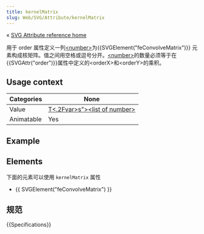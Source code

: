 ```yaml
---
title: kernelMatrix
slug: Web/SVG/Attribute/kernelMatrix
---
```


« [SVG Attribute reference home](/zh-CN/SVG/Attribute)

用于 order 属性定义一列[\<number>](/zh-CN/Web/SVG/Content_type#Number)为{{SVGElement("feConvolveMatrix")}} 元素构成核矩阵。值之间用空格或逗号分开。[\<number>](/zh-CN/Web/SVG/Content_type#Number)的数量必须等于在{{SVGAttr("order")}}属性中定义的\<orderX>和\<orderY>的乘积。

## Usage context

| Categories | None                                                                         |
| ---------- | ---------------------------------------------------------------------------- |
| Value      | [T<.2Fvar>s">\<list of number>](/zh-CN/Web/SVG/Content_type#List-of-<var>T<.2Fvar>s) |
| Animatable | Yes                                                                          |

## Example

## Elements

下面的元素可以使用 `kernelMatrix` 属性

- {{ SVGElement("feConvolveMatrix") }}

## 规范

{{Specifications}}
